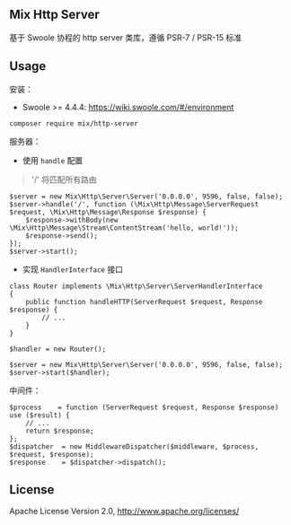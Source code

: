 ## Mix Http Server

基于 Swoole 协程的 http server 类库，遵循 PSR-7 / PSR-15 标准

## Usage

安装：

- Swoole >= 4.4.4: https://wiki.swoole.com/#/environment

```
composer require mix/http-server
```

服务器：

- 使用 `handle` 配置

> '/' 将匹配所有路由

```
$server = new Mix\Http\Server\Server('0.0.0.0', 9596, false, false);
$server->handle('/', function (\Mix\Http\Message\ServerRequest $request, \Mix\Http\Message\Response $response) {
    $response->withBody(new \Mix\Http\Message\Stream\ContentStream('hello, world!'));
    $response->send();
});
$server->start();
```

- 实现 `HandlerInterface` 接口

```
class Router implements \Mix\Http\Server\ServerHandlerInterface
{
    public function handleHTTP(ServerRequest $request, Response $response) {
        // ...
    }
}

$handler = new Router();

$server = new Mix\Http\Server\Server('0.0.0.0', 9596, false, false);
$server->start($handler);
```

中间件：

```
$process    = function (ServerRequest $request, Response $response) use ($result) {
    // ...
    return $response;
};
$dispatcher  = new MiddlewareDispatcher($middleware, $process, $request, $response);
$response    = $dispatcher->dispatch();
```

## License

Apache License Version 2.0, http://www.apache.org/licenses/

